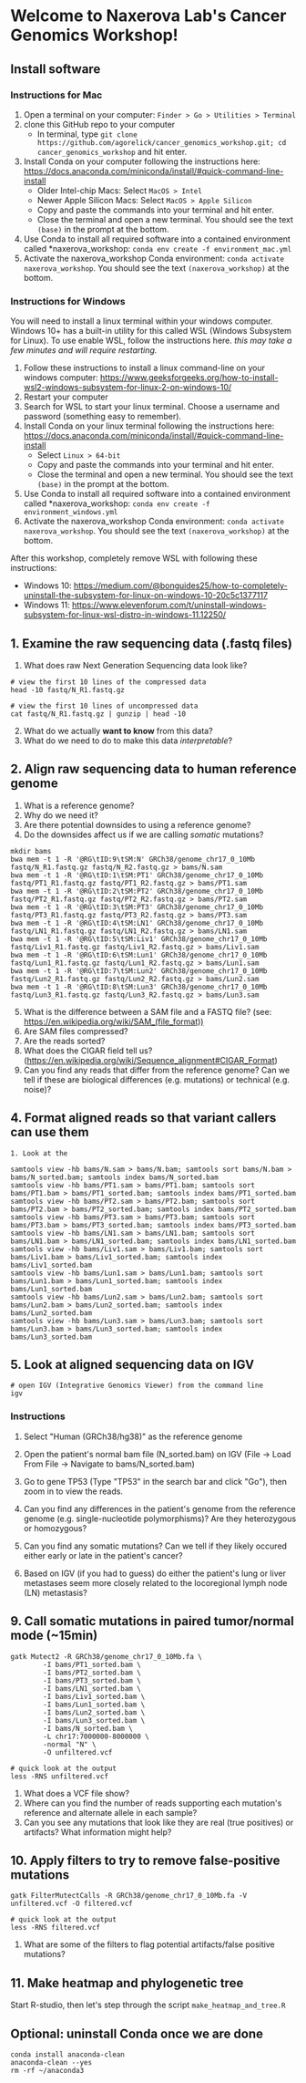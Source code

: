 # Welcome to Naxerova Lab's Cancer Genomics Workshop!

## Install software

### Instructions for Mac

1. Open a terminal on your computer: `Finder > Go > Utilities > Terminal`
2. clone this GitHub repo to your computer
   * In terminal, type `git clone https://github.com/agorelick/cancer_genomics_workshop.git; cd cancer_genomics_workshop` and hit enter.
4. Install Conda on your computer following the instructions here: https://docs.anaconda.com/miniconda/install/#quick-command-line-install
   * Older Intel-chip Macs: Select `MacOS > Intel`
   * Newer Apple Silicon Macs: Select `MacOS > Apple Silicon`
   * Copy and paste the commands into your terminal and hit enter.
   * Close the terminal and open a new terminal. You should see the text `(base)` in the prompt at the bottom.
5. Use Conda to install all required software into a contained environment called *naxerova_workshop: `conda env create -f environment_mac.yml`
6. Activate the naxerova_workshop Conda environment: `conda activate naxerova_workshop`. You should see the text `(naxerova_workshop)` at the bottom.


### Instructions for Windows

You will need to install a linux terminal within your windows computer. Windows 10+ has a built-in utility for this called WSL (Windows Subsystem for Linux). To use enable WSL, follow the instructions here. *this may take a few minutes and will require restarting.* 
1. Follow these instructions to install a linux command-line on your windows computer: https://www.geeksforgeeks.org/how-to-install-wsl2-windows-subsystem-for-linux-2-on-windows-10/
2. Restart your computer
3. Search for WSL to start your linux terminal. Choose a username and password (something easy to remember).
4. Install Conda on your linux terminal following the instructions here: https://docs.anaconda.com/miniconda/install/#quick-command-line-install
   * Select `Linux > 64-bit`
   * Copy and paste the commands into your terminal and hit enter.
   * Close the terminal and open a new terminal. You should see the text `(base)` in the prompt at the bottom.
5. Use Conda to install all required software into a contained environment called *naxerova_workshop: `conda env create -f environment_windows.yml`
6. Activate the naxerova_workshop Conda environment: `conda activate naxerova_workshop`. You should see the text `(naxerova_workshop)` at the bottom.


After this workshop, completely remove WSL with following these instructions: 
* Windows 10: https://medium.com/@bonguides25/how-to-completely-uninstall-the-subsystem-for-linux-on-windows-10-20c5c1377117
* Windows 11: https://www.elevenforum.com/t/uninstall-windows-subsystem-for-linux-wsl-distro-in-windows-11.12250/



## 1. Examine the raw sequencing data (.fastq files)

1. What does raw Next Generation Sequencing data look like? 

```
# view the first 10 lines of the compressed data
head -10 fastq/N_R1.fastq.gz

# view the first 10 lines of uncompressed data
cat fastq/N_R1.fastq.gz | gunzip | head -10
```

2. What do we actually **want to know** from this data?
3. What do we need to do to make this data _interpretable_?

## 2. Align raw sequencing data to human reference genome

1. What is a reference genome?
2. Why do we need it?
3. Are there potential downsides to using a reference genome?
4. Do the downsides affect us if we are calling _somatic_ mutations?
   
```
mkdir bams
bwa mem -t 1 -R '@RG\tID:9\tSM:N' GRCh38/genome_chr17_0_10Mb fastq/N_R1.fastq.gz fastq/N_R2.fastq.gz > bams/N.sam
bwa mem -t 1 -R '@RG\tID:1\tSM:PT1' GRCh38/genome_chr17_0_10Mb fastq/PT1_R1.fastq.gz fastq/PT1_R2.fastq.gz > bams/PT1.sam
bwa mem -t 1 -R '@RG\tID:2\tSM:PT2' GRCh38/genome_chr17_0_10Mb fastq/PT2_R1.fastq.gz fastq/PT2_R2.fastq.gz > bams/PT2.sam
bwa mem -t 1 -R '@RG\tID:3\tSM:PT3' GRCh38/genome_chr17_0_10Mb fastq/PT3_R1.fastq.gz fastq/PT3_R2.fastq.gz > bams/PT3.sam
bwa mem -t 1 -R '@RG\tID:4\tSM:LN1' GRCh38/genome_chr17_0_10Mb fastq/LN1_R1.fastq.gz fastq/LN1_R2.fastq.gz > bams/LN1.sam
bwa mem -t 1 -R '@RG\tID:5\tSM:Liv1' GRCh38/genome_chr17_0_10Mb fastq/Liv1_R1.fastq.gz fastq/Liv1_R2.fastq.gz > bams/Liv1.sam
bwa mem -t 1 -R '@RG\tID:6\tSM:Lun1' GRCh38/genome_chr17_0_10Mb fastq/Lun1_R1.fastq.gz fastq/Lun1_R2.fastq.gz > bams/Lun1.sam
bwa mem -t 1 -R '@RG\tID:7\tSM:Lun2' GRCh38/genome_chr17_0_10Mb fastq/Lun2_R1.fastq.gz fastq/Lun2_R2.fastq.gz > bams/Lun2.sam
bwa mem -t 1 -R '@RG\tID:8\tSM:Lun3' GRCh38/genome_chr17_0_10Mb fastq/Lun3_R1.fastq.gz fastq/Lun3_R2.fastq.gz > bams/Lun3.sam
```

5. What is the difference between a SAM file and a FASTQ file? (see: https://en.wikipedia.org/wiki/SAM_(file_format))
6. Are SAM files compressed?
7. Are the reads sorted?
8. What does the CIGAR field tell us? (https://en.wikipedia.org/wiki/Sequence_alignment#CIGAR_Format) 
9. Can you find any reads that differ from the reference genome? Can we tell if these are biological differences (e.g. mutations) or technical (e.g. noise)?


## 4. Format aligned reads so that variant callers can use them
```
1. Look at the 

samtools view -hb bams/N.sam > bams/N.bam; samtools sort bams/N.bam > bams/N_sorted.bam; samtools index bams/N_sorted.bam
samtools view -hb bams/PT1.sam > bams/PT1.bam; samtools sort bams/PT1.bam > bams/PT1_sorted.bam; samtools index bams/PT1_sorted.bam
samtools view -hb bams/PT2.sam > bams/PT2.bam; samtools sort bams/PT2.bam > bams/PT2_sorted.bam; samtools index bams/PT2_sorted.bam
samtools view -hb bams/PT3.sam > bams/PT3.bam; samtools sort bams/PT3.bam > bams/PT3_sorted.bam; samtools index bams/PT3_sorted.bam
samtools view -hb bams/LN1.sam > bams/LN1.bam; samtools sort bams/LN1.bam > bams/LN1_sorted.bam; samtools index bams/LN1_sorted.bam
samtools view -hb bams/Liv1.sam > bams/Liv1.bam; samtools sort bams/Liv1.bam > bams/Liv1_sorted.bam; samtools index bams/Liv1_sorted.bam
samtools view -hb bams/Lun1.sam > bams/Lun1.bam; samtools sort bams/Lun1.bam > bams/Lun1_sorted.bam; samtools index bams/Lun1_sorted.bam
samtools view -hb bams/Lun2.sam > bams/Lun2.bam; samtools sort bams/Lun2.bam > bams/Lun2_sorted.bam; samtools index bams/Lun2_sorted.bam
samtools view -hb bams/Lun3.sam > bams/Lun3.bam; samtools sort bams/Lun3.bam > bams/Lun3_sorted.bam; samtools index bams/Lun3_sorted.bam
```


## 5. Look at aligned sequencing data on IGV

```
# open IGV (Integrative Genomics Viewer) from the command line
igv
```

### Instructions
1. Select "Human (GRCh38/hg38)" as the reference genome
2. Open the patient's normal bam file (N_sorted.bam) on IGV (File -> Load From File -> Navigate to bams/N_sorted.bam)
3. Go to gene TP53 (Type "TP53" in the search bar and click "Go"), then zoom in to view the reads.

1. Can you find any differences in the patient's genome from the reference genome (e.g. single-nucleotide polymorphisms)? Are they heterozygous or homozygous?
2. Can you find any somatic mutations? Can we tell if they likely occured either early or late in the patient's cancer?
3. Based on IGV (if you had to guess) do either the patient's lung or liver metastases seem more closely related to the locoregional lymph node (LN) metastasis?


## 9. Call somatic mutations in paired tumor/normal mode (~15min)
```
gatk Mutect2 -R GRCh38/genome_chr17_0_10Mb.fa \
        -I bams/PT1_sorted.bam \
        -I bams/PT2_sorted.bam \
        -I bams/PT3_sorted.bam \
        -I bams/LN1_sorted.bam \
        -I bams/Liv1_sorted.bam \
        -I bams/Lun1_sorted.bam \
        -I bams/Lun2_sorted.bam \
        -I bams/Lun3_sorted.bam \
        -I bams/N_sorted.bam \
        -L chr17:7000000-8000000 \
        -normal "N" \
        -O unfiltered.vcf

# quick look at the output
less -RNS unfiltered.vcf
```
1. What does a VCF file show?
2. Where can you find the number of reads supporting each mutation's reference and alternate allele in each sample?
3. Can you see any mutations that look like they are real (true positives) or artifacts? What information might help?


## 10. Apply filters to try to remove false-positive mutations
```
gatk FilterMutectCalls -R GRCh38/genome_chr17_0_10Mb.fa -V unfiltered.vcf -O filtered.vcf

# quick look at the output
less -RNS filtered.vcf
```
1. What are some of the filters to flag potential artifacts/false positive mutations?


## 11. Make heatmap and phylogenetic tree

Start R-studio, then let's step through the script `make_heatmap_and_tree.R`


## Optional: uninstall Conda once we are done

```
conda install anaconda-clean
anaconda-clean --yes
rm -rf ~/anaconda3
```






